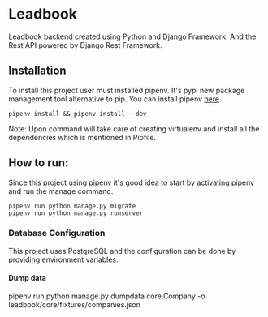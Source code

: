 # Leadbook

Leadbook backend created using Python and Django Framework. And the Rest API
powered by Django Rest Framework. 

## Installation

To install this project user must installed pipenv. It's pypi new package management
tool alternative to pip. You can install pipenv [here](https://pipenv.org).

    pipenv install && pipenv install --dev

Note: Upon command will take care of creating virtualenv and install all the dependencies
which is mentioned in Pipfile.


## How to run:

Since this project using pipenv it's good idea to start by activating pipenv and run the
manage command. 

    pipenv run python manage.py migrate
    pipenv run python manage.py runserver

### Database Configuration

This project uses PostgreSQL and the configuration can be done by providing environment variables. 

#### Dump data
pipenv run python manage.py dumpdata core.Company  -o leadbook/core/fixtures/companies.json